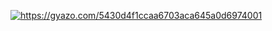 <a href="https://gyazo.com/5430d4f1ccaa6703aca645a0d6974001"><img src="https://i.gyazo.com/5430d4f1ccaa6703aca645a0d6974001.png" alt="https://gyazo.com/5430d4f1ccaa6703aca645a0d6974001"/></a>
